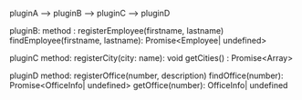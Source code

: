 pluginA --> pluginB --> pluginC
        --> pluginD



pluginB:
method : 
    registerEmployee(firstname, lastname)
    findEmployee(firstname, lastname): Promise<Employee| undefined>

pluginC
method:
    registerCity(city: name): void
    getCities() : Promise<Array<string>>


pluginD
method: 
    registerOffice(number, description)
    findOffice(number): Promise<OfficeInfo| undefined>
    getOffice(number): OfficeInfo| undefined